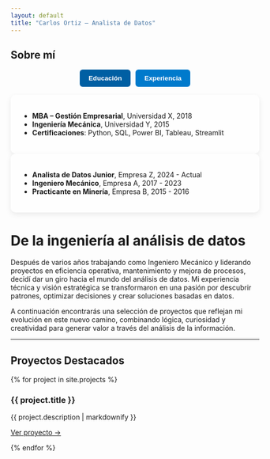 ```yaml
---
layout: default
title: "Carlos Ortiz — Analista de Datos"
---
```

<section id="about" class="tabs-section">
  <h2>Sobre mí</h2>

  <div class="tabs">
    <button class="tab-link active" onclick="openTab(event, 'Education')">Educación</button>
    <button class="tab-link" onclick="openTab(event, 'Experience')">Experiencia</button>
  </div>

  <div id="Education" class="tab-content" style="display: block;">
    <ul>
      <li><strong>MBA – Gestión Empresarial</strong>, Universidad X, 2018</li>
      <li><strong>Ingeniería Mecánica</strong>, Universidad Y, 2015</li>
      <li><strong>Certificaciones</strong>: Python, SQL, Power BI, Tableau, Streamlit</li>
    </ul>
  </div>

  <div id="Experience" class="tab-content">
    <ul>
      <li><strong>Analista de Datos Junior</strong>, Empresa Z, 2024 - Actual</li>
      <li><strong>Ingeniero Mecánico</strong>, Empresa A, 2017 - 2023</li>
      <li><strong>Practicante en Minería</strong>, Empresa B, 2015 - 2016</li>
    </ul>
  </div>
</section>

<style>
.tabs { display: flex; justify-content: center; gap: 10px; margin-bottom: 1rem; }
.tab-link { background-color:#007acc;color:white;border:none;padding:10px 18px;cursor:pointer;border-radius:6px;font-weight:bold;transition:0.3s;}
.tab-link:hover { background-color:#005fa3; }
.tab-link.active { background-color:#005fa3; }
.tab-content { background:#fefefe;padding:20px;border-radius:10px;box-shadow:0 4px 12px rgba(0,0,0,0.08);text-align: justify; }
</style>

<script>
function openTab(evt, tabName) {
  var i, tabcontent, tablinks;
  tabcontent = document.getElementsByClassName("tab-content");
  for (i = 0; i < tabcontent.length; i++) { tabcontent[i].style.display = "none"; }
  tablinks = document.getElementsByClassName("tab-link");
  for (i = 0; i < tablinks.length; i++) { tablinks[i].classList.remove("active"); }
  document.getElementById(tabName).style.display = "block";
  evt.currentTarget.classList.add("active");
}
</script>

<div class="profile">
  <h1>De la ingeniería al análisis de datos</h1>
  <p>Después de varios años trabajando como Ingeniero Mecánico y liderando proyectos en eficiencia operativa, mantenimiento y mejora de procesos, decidí dar un giro hacia el mundo del análisis de datos.
Mi experiencia técnica y visión estratégica se transformaron en una pasión por descubrir patrones, optimizar decisiones y crear soluciones basadas en datos.</p>
  <p>A continuación encontrarás una selección de proyectos que reflejan mi evolución en este nuevo camino, combinando lógica, curiosidad y creatividad para generar valor a través del análisis de la información.</p>
</div>

<hr>

<h2>Proyectos Destacados</h2>

<div class="projects">
  {% for project in site.projects %}
    <div class="project-card">
      <h3>{{ project.title }}</h3>
      <p class="project-description">{{ project.description | markdownify }}</p>
      <a href="{{ project.link }}" target="_blank">Ver proyecto →</a>
    </div>
    <p> </p>
    <p> </p>
  <p> </p>
  {% endfor %}
</div>
